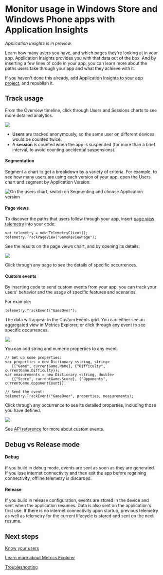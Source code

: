 <properties 
	pageTitle="Monitor usage in Windows Store and Phone apps with Application Insights" 
	description="Analyze usage of your Windows device app with Application Insights." 
	services="application-insights" 
    documentationCenter="windows"
	authors="alancameronwills" 
	manager="ronmart"/>

<tags 
	ms.service="application-insights" 
	ms.workload="tbd" 
	ms.tgt_pltfrm="ibiza" 
	ms.devlang="na" 
	ms.topic="article" 
	ms.date="02/28/2015" 
	ms.author="awills"/>

#  Monitor usage in Windows Store and Windows Phone apps with Application Insights

*Application Insights is in preview.*

Learn how many users you have, and which pages they're looking at in your app. Application Insights provides you with that data out of the box. And by inserting a few lines of code in your app, you can learn more about the paths users take through your app and what they achieve with it.

If you haven't done this already, add [Application Insights to your app project][windows], and republish it. 


## <a name="usage"></a>Track usage

From the Overview timeline, click through Users and Sessions charts to see more detailed analytics.


![](./media/appinsights/appinsights-d018-oview.png)

* **Users** are tracked anonymously, so the same user on different devices would be counted twice.
* A **session** is counted when the app is suspended (for more than a brief interval, to avoid counting accidental suspensions).

#### Segmentation

Segment a chart to get a breakdown by a variety of criteria. For example, to see how many users are using each version of your app, open the Users chart and segment by Application Version: 

![On the users chart, switch on Segmenting and choose Application version](./media/appinsights/appinsights-d25-usage.png)


#### Page views

To discover the paths that users follow through your app, insert [page view telemetry][api] into  your code:

    var telemetry = new TelemetryClient();
    telemetry.TrackPageView("GameReviewPage");

See the results on the page views chart, and by opening its details:

![](./media/appinsights/appinsights-d27-pages.png)

Click through any page to see the details of specific occurrences.

#### Custom events

By inserting code to send custom events from your app, you can track your users' behavior and the usage of specific features and scenarios. 

For example:

    telemetry.TrackEvent("GameOver");

The data will appear in the Custom Events grid. You can either see an aggregated view in Metrics Explorer, or click through any event to see specific occurrences.

![](./media/appinsights/appinsights-d28-events.png)


You can add string and numeric properties to any event.


    // Set up some properties:
    var properties = new Dictionary <string, string> 
       {{"Game", currentGame.Name}, {"Difficulty", currentGame.Difficulty}};
    var measurements = new Dictionary <string, double>
       {{"Score", currentGame.Score}, {"Opponents", currentGame.OpponentCount}};

    // Send the event:
    telemetry.TrackEvent("GameOver", properties, measurements);


Click through any occurrence to see its detailed properties, including those you have defined.


![](./media/appinsights/appinsights-d29-eventProps.png)

See [API reference][api] for more about custom events.



## <a name="debug"></a>Debug vs Release mode

#### Debug

If you build in debug mode, events are sent as soon as they are generated. If you lose internet connectivity and then exit the app before regaining connectivity, offline telemetry is discarded.

#### Release

If you build in release configuration, events are stored in the device and sent when the application resumes. Data is also sent on the application's first use. If there is no internet connectivity upon startup, previous telemetry as well as telemetry for the current lifecycle is stored and sent on the next resume.

## <a name="next"></a>Next steps

[Know your users][knowUsers]

[Learn more about Metrics Explorer][metrics]


[Troubleshooting][qna]




<!--Link references-->

[api]: app-insights-api-custom-events-metrics.md
[knowUsers]: app-insights-overview-usage.md
[metrics]: app-insights-metrics-explorer.md
[qna]: app-insights-troubleshoot-faq.md
[windows]: app-insights-windows-get-started.md

